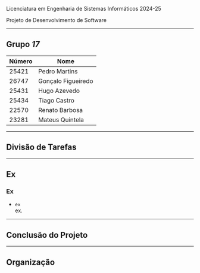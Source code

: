 Licenciatura em Engenharia de Sistemas Informáticos 2024-25

Projeto de Desenvolvimento de Software 

---

## Grupo  *17*
| Número | Nome |
| -----   | ---- |
| 25421   | Pedro Martins |
| 26747   | Gonçalo Figueiredo |
| 25431     | Hugo Azevedo  |
| 25434     | Tiago Castro  |
| 22570   | Renato Barbosa |
| 23281  | Mateus Quintela |

---

## Divisão de Tarefas

---

## Ex

### Ex
- `ex`  
  ex.

---

## Conclusão do Projeto

------
## Organização
